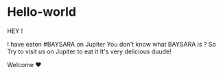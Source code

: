 # Hello-world

HEY !

I have eaten #BAYSARA on Jupiter 
You don't know what BAYSARA is ?
So Try to visit us on Jupiter to eat it
It's very delicious duude!

Welcome ❤
